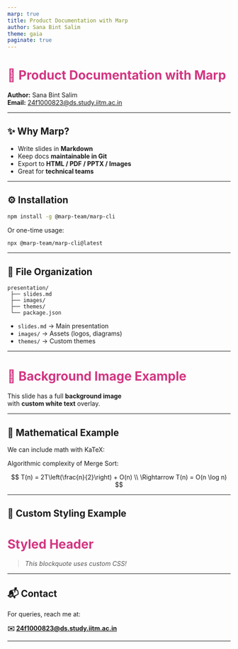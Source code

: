```yaml
---
marp: true
title: Product Documentation with Marp
author: Sana Bint Salim
theme: gaia
paginate: true
---
```


<!-- _class: lead -->

# 📑 Product Documentation with Marp

**Author:** Sana Bint Salim  
**Email:** 24f1000823@ds.study.iitm.ac.in  

---

## ✨ Why Marp?

- Write slides in **Markdown**
- Keep docs **maintainable in Git**
- Export to **HTML / PDF / PPTX / Images**
- Great for **technical teams**

---

## ⚙️ Installation

```bash
npm install -g @marp-team/marp-cli
```

Or one-time usage:

```bash
npx @marp-team/marp-cli@latest
```

---

## 📂 File Organization

```plaintext
presentation/
 ├── slides.md
 ├── images/
 ├── themes/
 └── package.json
```

- `slides.md` → Main presentation  
- `images/` → Assets (logos, diagrams)  
- `themes/` → Custom themes  

---

<!-- _backgroundImage: url('https://picsum.photos/1200/800?blur') -->
<!-- _backgroundSize: cover -->
<!-- _color: white -->

# 🌄 Background Image Example

This slide has a full **background image**  
with **custom white text** overlay.

---

## 📐 Mathematical Example

We can include math with KaTeX:

Algorithmic complexity of Merge Sort:

$$
T(n) = 2T\left(\frac{n}{2}\right) + O(n) \\
\Rightarrow T(n) = O(n \log n)
$$

---

## 🎨 Custom Styling Example

<style>
h1 {
  color: #d33682;
}
blockquote {
  font-style: italic;
  color: #555;
}
</style>

# Styled Header

> This blockquote uses custom CSS!

---

## 📬 Contact

For queries, reach me at:

**✉️ 24f1000823@ds.study.iitm.ac.in**

---

